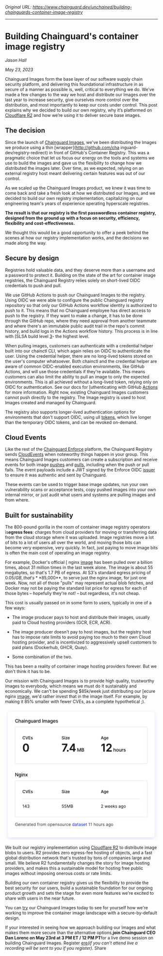 *Original URL: https://www.chainguard.dev/unchained/building-chainguards-container-image-registry*

---

# Building Chainguard&#x27;s container image registry

*Jason Hall*

*May 23, 2023*

Chainguard Images form the base layer of our software supply chain security platform, and delivering this foundational infrastructure in as secure of a manner as possible is, well, critical to everything we do. We’ve made a few changes to the way we host and distribute our Images over the last year to increase security, give ourselves more control over the distribution, and most importantly to keep our costs under control. This post explains why we decided to build our own registry, why it’s platformed on [Cloudflare R2](https://www.cloudflare.com/products/r2/) and how we’re using it to deliver secure base images.


## **The decision**

Since the launch of [Chainguard Images](https://www.chainguard.dev/unchained/scaling-chainguard-images-with-a-growing-catalog-and-proactive-security-updates), we've been distributing the Images we produce using a thin [wrapper](http://github.com/cha inguard-dev/registry-redirect) in front of GitHub's Container Registry. This was a pragmatic choice that let us focus our energy on the tools and systems we use to build the images and gave us the flexibility to change how we distributed the images later. Over time, as we expected, relying on an external registry host meant delivering certain features was out of our control.


As we scaled up the Chainguard Images product, we knew it was time to come back and take a fresh look at how we distributed our Images, and we decided to build our own registry implementation, capitalizing on our engineering team's years of experience operating hyperscale registries.


**The result is that our registry is the first passwordless container registry, designed from the ground up with a focus on security, efficiency, flexibility and cost-effectiveness.**


We thought this would be a good opportunity to offer a peek behind the scenes at how our registry implementation works, and the decisions we made along the way.


## **Secure by design**

Registries hold valuable data, and they deserve more than a username and a password to protect it. Building on the state of the art for container image registries, the Chainguard Registry relies solely on short-lived OIDC credentials to push and pull.


We use GitHub Actions to push our Chainguard Images to the registry. Using OIDC we were able to configure the public Chainguard registry repository so that only our GitHub Actions workflow identity is authorized to push to it. This means that no Chainguard employee has direct access to push to the registry. If they want to make a change, it has to be done through the GitHub repo, where they need approval from another teammate and where there's an immutable public audit trail in the repo's commit history, and build logs in the Actions workflow history. This process is in line with [SLSA build level [3](https://slsa.dev/spec/v1.0/levels#build-l3-hardened-builds)- the highest level.


When pulling images, customers can authenticate with a credential helper built into our chainctl CLI, which again relies on OIDC to authenticate the user. Using the credential helper, there are no long-lived tokens stored on the user's computer whatsoever. Both chainctl and the credential helper are aware of common OIDC-enabled execution environments, like GitHub Actions, and will use those credentials if they're available. This means customers can also limit the ability to pull an image to only the expected environments. This is all achieved without a long-lived token, relying only on OIDC for authentication. See our docs for [uthenticating with GitHub [Actions](https://edu.chainguard.dev/chainguard/chainguard-images/registry/authenticating/#authenticating-with-github-actions) for more information. Right now, existing Chainguard Images customers cannot push directly to the registry. The Image registry is used to host Images created and managed by Chainguard.


The registry also supports longer-lived authentication options for environments that don't support OIDC, using ull [tokens](https://edu.chainguard.dev/chainguard/chainguard-images/registry/authenticating/#authenticating-with-a-pull-token), which live longer than the temporary OIDC tokens, and can be revoked on-demand.


## **Cloud Events**

Like the rest of the [Chainguard Enforce](https://edu.chainguard.dev/chainguard/chainguard-enforce/) platform, the Chainguard Registry sends [CloudEvents](https://cloudevents.io/) when noteworthy things happen in your group. This means Chainguard Images customers can create a subscription and receive events for both image [pushes](https://edu.chainguard.dev/chainguard/chainguard-enforce/reference/events/#service-registry---push) and [pulls](https://edu.chainguard.dev/chainguard/chainguard-enforce/reference/events/#service-registry---pull), including when the push or pull fails. The event payloads include a JWT signed by the Enforce OIDC [issuer](https://edu.chainguard.dev/chainguard/chainguard-enforce/reference/events/#authorization-header) to ensure it was authentic and sent by Chainguard.


These events can be used to trigger base image updates, run your own vulnerability scans or acceptance tests, copy pushed images into your own internal mirror, or just audit what users and systems are pulling images and from where.


## **Built for sustainability**

The 800-pound gorilla in the room of container image registry operators is**egress fees**: charges from cloud providers for moving or transferring data from the cloud storage where it was uploaded. Image registries move a lot of bits to a lot of users all over the world, and moving those bits can become very expensive, very quickly. In fact, just paying to move image bits is often the main cost of operating an image registry.


For example, Docker's official [ nginx [image](https://hub.docker.com/_/nginx) has been pulled over a billion times, about 31 million times in the last week alone. The image is about 55 megabytes, so that's 1.7 PB of egress. At S3's standard egress pricing of $0.05/GB, that's**$85,000**, to serve just the nginx image, for just one week. Now, not all of those "pulls" may represent actual blob fetches, and Docker may not be paying the standard list price for egress for each of those bytes – hopefully they're not! – but regardless, it's not cheap.


This cost is usually passed on in some form to users, typically in one of a few ways:

- The image producer pays to host and distribute their images, usually paid to Cloud hosting providers (GCR, ECR, ACR).

- The image producer doesn't pay to host images, but the registry host has to impose rate limits to avoid paying too much to their own Cloud hosting provider, and is incentivized to aggressively upsell customers to paid plans (Dockerhub, GHCR, Quay).

- Some combination of the two.


This has been a reality of container image hosting providers forever. But we don't think it has to be.


Our mission with Chainguard Images is to provide high quality, trustworthy images to everybody, which means we must do it sustainably and economically. We can't be spending $85k/week just distributing our [ecure nginx [image](https://github.com/chainguard-images/images/tree/main/images/nginx), we'd rather invest that in the image itself. For example, by making it 85% smaller with fewer CVEs, as a complete hypothetical ;).

![Image showing comparison between Chainguard Images (0 CVEs, minimal size, updated regularly) and common Nginx image (143 CVEs, 8x size, super old).](images/container_registry_img1.png)

We built our registry implementation using [Cloudflare R2](https://www.cloudflare.com/products/r2/) to distribute image blobs to users. R2 provides zero egress-fee hosting of objects, and a fast global distribution network that's trusted by tons of companies large and small. We believe R2 fundamentally changes the story for image hosting providers, and makes this a sustainable model for hosting free public images without imposing onerous costs or rate limits.


Building our own container registry gives us the flexibility to provide the best security for our users, build a sustainable foundation for our ongoing product growth and sets the stage for even more features we're excited to share with users in the near future.


You can [try](https://console.enforce.dev/auth/login) our Chainguard Images today to see for yourself how we're working to improve the container image landscape with a secure-by-default design.


If your interested in seeing how we approach building our Images and what makes them more secure than the alternative options,**join Chainguard CEO Dan Lorenc on May 23rd at 3 PM ET / 12 PM PT**for a live demo session on building Chainguard Images. Register [ere](https://www.crowdcast.io/c/live-image-may23)*(if you can't attend live a recording will be sent to you if you register).*
Share